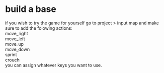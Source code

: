 # build a base
 if you wish to try the game for yourself go to project > input map and make sure to add the folowing actions:  
move_right    
move_left  
move_up  
move_down  
sprint  
crouch  
you can assign whatever keys you want to use. 
